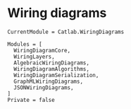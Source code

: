 # Wiring diagrams

```@meta
CurrentModule = Catlab.WiringDiagrams
```

```@autodocs
Modules = [
  WiringDiagramCore,
  WiringLayers,
  AlgebraicWiringDiagrams,
  WiringDiagramAlgorithms,
  WiringDiagramSerialization,
  GraphMLWiringDiagrams,
  JSONWiringDiagrams,
]
Private = false
```
